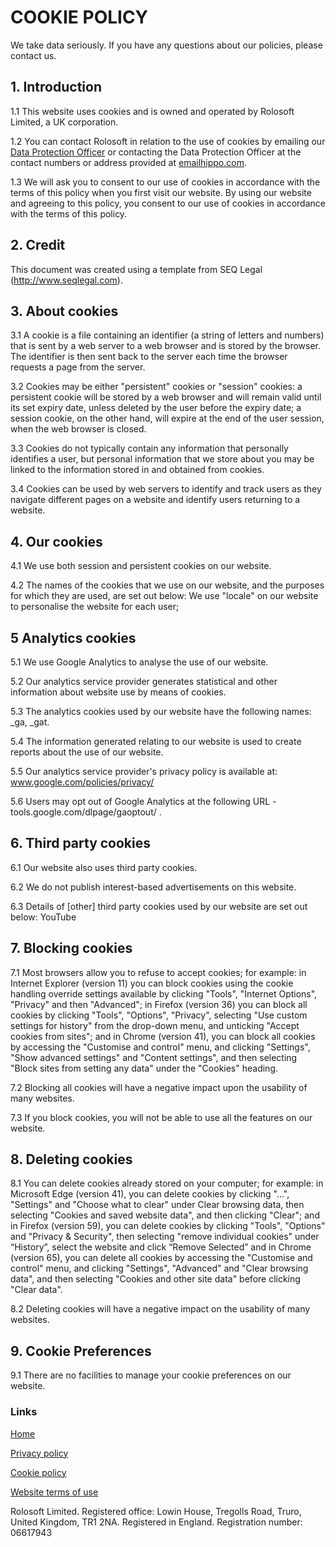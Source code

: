 # COOKIE POLICY

We take data seriously.
If you have any questions about our policies, please contact us. 

## 1. Introduction
1.1 This website uses cookies and  is owned and operated by Rolosoft Limited, a UK corporation.

1.2 You can contact Rolosoft in relation to the use of cookies by emailing our [Data Protection Officer](mailto:dpo@rolosoft.com) or contacting the Data Protection Officer at the contact numbers or address provided at [emailhippo.com](https://emailhippo.com).

1.3 We will ask you to consent to our use of cookies in accordance with the terms of this policy when you first visit our website. By using our website and agreeing to this policy, you consent to our use of cookies in accordance with the terms of this policy.

## 2. Credit
This document was created using a template from SEQ Legal (http://www.seqlegal.com).

## 3. About cookies
3.1 A cookie is a file containing an identifier (a string of letters and numbers) that is sent by a web server to a web browser and is stored by the browser. The identifier is then sent back to the server each time the browser requests a page from the server.

3.2 Cookies may be either "persistent" cookies or "session" cookies: a persistent cookie will be stored by a web browser and will remain valid until its set expiry date, unless deleted by the user before the expiry date; a session cookie, on the other hand, will expire at the end of the user session, when the web browser is closed.

3.3 Cookies do not typically contain any information that personally identifies a user, but personal information that we store about you may be linked to the information stored in and obtained from cookies.

3.4 Cookies can be used by web servers to identify and track users as they navigate different pages on a website and identify users returning to a website.

## 4. Our cookies
4.1 We use both session and persistent cookies on our website.

4.2 The names of the cookies that we use on our website, and the purposes for which they are used, are set out below:
We use "locale" on our website to personalise the website for each user;

## 5 Analytics cookies
5.1 We use Google Analytics to analyse the use of our website.

5.2 Our analytics service provider generates statistical and other information about website use by means of cookies.

5.3 The analytics cookies used by our website have the following names: _ga, _gat.

5.4 The information generated relating to our website is used to create reports about the use of our website.

5.5 Our analytics service provider's privacy policy is available at: www.google.com/policies/privacy/ 

5.6 Users may opt out of Google Analytics at the following URL - tools.google.com/dlpage/gaoptout/ .

## 6. Third party cookies
6.1 Our website also uses third party cookies.

6.2 We do not publish interest-based advertisements on this website.

6.3 Details of [other] third party cookies used by our website are set out below:
YouTube

## 7. Blocking cookies
7.1 Most browsers allow you to refuse to accept cookies; for example:
in Internet Explorer (version 11) you can block cookies using the cookie handling override settings available by clicking "Tools", "Internet Options", "Privacy" and then "Advanced";
in Firefox (version 36) you can block all cookies by clicking "Tools", "Options", "Privacy", selecting "Use custom settings for history" from the drop-down menu, and unticking "Accept cookies from sites"; and
in Chrome (version 41), you can block all cookies by accessing the "Customise and control" menu, and clicking "Settings", "Show advanced settings" and "Content settings", and then selecting "Block sites from setting any data" under the "Cookies" heading.

7.2 Blocking all cookies will have a negative impact upon the usability of many websites.

7.3 If you block cookies, you will not be able to use all the features on our website.

## 8. Deleting cookies
8.1 You can delete cookies already stored on your computer; for example:
in Microsoft Edge (version 41), you can delete cookies by clicking "...", "Settings" and "Choose what to clear" under Clear browsing data, then selecting "Cookies and saved website data", and then clicking "Clear"; and
in Firefox (version 59), you can delete cookies by clicking "Tools", "Options" and "Privacy & Security", then selecting "remove individual cookies" under “History”, select the website and click “Remove Selected” and
in Chrome (version 65), you can delete all cookies by accessing the "Customise and control" menu, and clicking "Settings", "Advanced" and "Clear browsing data", and then selecting "Cookies and other site data" before clicking "Clear data".

8.2 Deleting cookies will have a negative impact on the usability of many websites.

## 9. Cookie Preferences
9.1 There are no facilities to manage your cookie preferences on our website.



### Links
[Home](index.md)

[Privacy policy](privacy-policy.md)

[Cookie policy](cookie-policy.md)

[Website terms of use](website-tou.md)


Rolosoft Limited. Registered office: Lowin House, Tregolls Road, Truro, United Kingdom, TR1 2NA.
Registered in England. Registration number: 06617943
